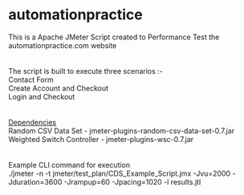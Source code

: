# automationpractice
This is a Apache JMeter Script created to Performance Test the automationpractice.com website
<br />
<br />
<br />
The script is built to execute three scenarios :-<br />
Contact Form<br />
Create Account and Checkout<br />
Login and Checkout<br />
<br />
<br />
<u>Dependencies</u><br />
Random CSV Data Set - jmeter-plugins-random-csv-data-set-0.7.jar<br />
Weighted Switch Controller - jmeter-plugins-wsc-0.7.jar<br />
<br />
<br />
Example CLI command for execution<br />
./jmeter -n -t jmeter/test_plan/CDS_Example_Script.jmx -Jvu=2000 -Jduration=3600 -Jrampup=60 -Jpacing=1020 -l results.jtl

